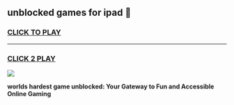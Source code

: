 
## unblocked games for ipad 👋
<h3>
<a href="https://premium.freeplayer.one?title=unblocked_games_for_ipad&ref=13F">CLICK TO PLAY</a></h3>
<hr>

<h3>
<a href="https://premium.freeplayer.one?title=unblocked_games_for_ipad&ref=13F">CLICK 2 PLAY</a>
  
</h3>

<a href="https://premium.freeplayer.one?title=unblocked_games_for_ipad&ref=12F/"><img src="https://clearcache.store/games.png"></a>


**worlds hardest game unblocked: Your Gateway to Fun and Accessible Online Gaming**
